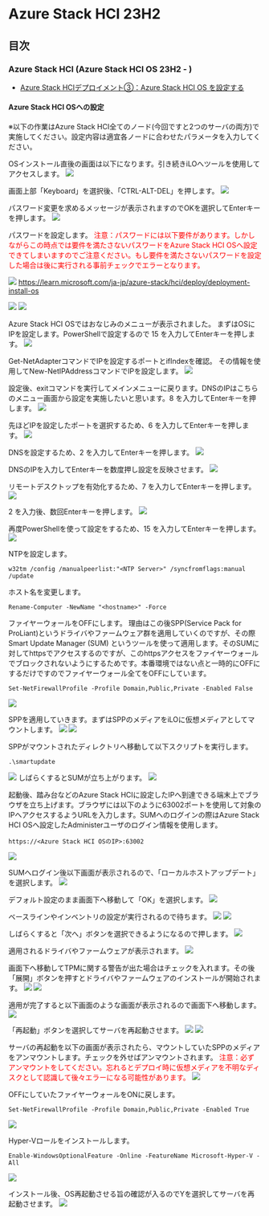 # Azure Stack HCI 23H2


## 目次
### Azure Stack HCI (Azure Stack HCI OS 23H2 - )
- [Azure Stack HCIデプロイメント③：Azure Stack HCI OS を設定する](installation03)  


#### Azure Stack HCI OSへの設定
※以下の作業はAzure Stack HCI全てのノード(今回ですと2つのサーバの両方)で実施してください。設定内容は適宜各ノードに合わせたパラメータを入力してください。

OSインストール直後の画面は以下になります。引き続きiLOへツールを使用してアクセスします。
![](pics/00.PNG)

画面上部「Keyboard」を選択後、「CTRL-ALT-DEL」を押します。
![](pics/01.PNG)

パスワード変更を求めるメッセージが表示されますのでOKを選択してEnterキーを押します。
![](pics/02.PNG)

パスワードを設定します。
<span style="color:red;">注意：パスワードには以下要件があります。しかしながらこの時点では要件を満たさないパスワードをAzure Stack HCI OSへ設定できてしまいますのでご注意ください。もし要件を満たさないパスワードを設定した場合は後に実行される事前チェックでエラーとなります。</span>

![](pics/password.PNG)
https://learn.microsoft.com/ja-jp/azure-stack/hci/deploy/deployment-install-os

![](pics/03.PNG)
![](pics/04.PNG)

Azure Stack HCI OSではおなじみのメニューが表示されました。
まずはOSにIPを設定します。PowerShellで設定するので 15 を入力してEnterキーを押します。
![](pics/05.PNG)

Get-NetAdapterコマンドでIPを設定するポートとifIndexを確認。
その情報を使用してNew-NetIPAddressコマンドでIPを設定します。
![](pics/06.PNG)

設定後、exitコマンドを実行してメインメニューに戻ります。DNSのIPはこちらのメニュー画面から設定を実施したいと思います。8 を入力してEnterキーを押します。
![](pics/08.PNG)

先ほどIPを設定したポートを選択するため、6 を入力してEnterキーを押します。
![](pics/07.PNG)

DNSを設定するため、2 を入力してEnterキーを押します。
![](pics/09.PNG)

DNSのIPを入力してEnterキーを数度押し設定を反映させます。
![](pics/11.PNG)

リモートデスクトップを有効化するため、7 を入力してEnterキーを押します。
![](pics/12.PNG)

2 を入力後、数回Enterキーを押します。
![](pics/14.PNG)

再度PowerShellを使って設定をするため、15 を入力してEnterキーを押します。
![](pics/16.PNG)

NTPを設定します。
```
w32tm /config /manualpeerlist:"<NTP Server>" /syncfromflags:manual /update
```
ホスト名を変更します。
```
Rename-Computer -NewName "<hostname>" -Force
```

ファイヤーウォールをOFFにします。
理由はこの後SPP(Service Pack for ProLiant)というドライバやファームウェア群を適用していくのですが、その際Smart Update Manager (SUM) というツールを使って適用します。そのSUMに対してhttpsでアクセスするのですが、このhttpsアクセスをファイヤーウォールでブロックされないようにするためです。本番環境ではない点と一時的にOFFにするだけですのでファイヤーウォール全てをOFFにしています。
```
Set-NetFirewallProfile -Profile Domain,Public,Private -Enabled False
```
![](pics/17.PNG)

SPPを適用していきます。まずはSPPのメディアをiLOに仮想メディアとしてマウントします。
![](pics/18.PNG)
![](pics/19.PNG)

SPPがマウントされたディレクトリへ移動して以下スクリプトを実行します。
```
.\smartupdate
```
![](pics/20.PNG)
しばらくするとSUMが立ち上がります。
![](pics/21.PNG)

起動後、踏み台などのAzure Stack HCIに設定したIPへ到達できる端末上でブラウザを立ち上げます。ブラウザには以下のように63002ポートを使用して対象のIPへアクセスするようURLを入力します。SUMへのログインの際はAzure Stack HCI OSへ設定したAdministerユーザのログイン情報を使用します。
```
https://<Azure Stack HCI OSのIP>:63002
```
![](pics/22.PNG)

SUMへログイン後以下画面が表示されるので、「ローカルホストアップデート」を選択します。
![](pics/23.PNG)

デフォルト設定のまま画面下へ移動して「OK」を選択します。
![](pics/24.PNG)

ベースラインやインベントリの設定が実行されるので待ちます。
![](pics/25.PNG)
![](pics/26.PNG)

しばらくすると「次へ」ボタンを選択できるようになるので押します。
![](pics/27.PNG)

適用されるドライバやファームウェアが表示されます。
![](pics/28.PNG)

画面下へ移動してTPMに関する警告が出た場合はチェックを入れます。その後「展開」ボタンを押すとドライバやファームウェアのインストールが開始されます。
![](pics/29.PNG)
![](pics/30.PNG)

適用が完了すると以下画面のような画面が表示されるので画面下へ移動します。
![](pics/31.PNG)

「再起動」ボタンを選択してサーバを再起動させます。
![](pics/32.PNG)
![](pics/33.PNG)

サーバの再起動を以下の画面が表示されたら、マウントしていたSPPのメディアをアンマウントします。チェックを外せばアンマウントされます。
<span style="color:red;">注意：必ずアンマウントをしてください。忘れるとデプロイ時に仮想メディアを不明なディスクとして認識して後々エラーになる可能性があります。</span>
![](pics/34.PNG)

OFFにしていたファイヤーウォールをONに戻します。
```
Set-NetFirewallProfile -Profile Domain,Public,Private -Enabled True
```
![](pics/35.PNG)

Hyper-Vロールをインストールします。
```
Enable-WindowsOptionalFeature -Online -FeatureName Microsoft-Hyper-V -All
```
![](pics/36.PNG)

インストール後、OS再起動させる旨の確認が入るのでYを選択してサーバを再起動させます。
![](pics/37.PNG)
